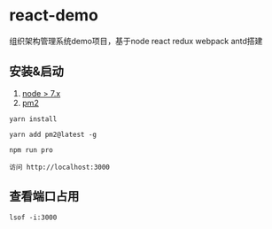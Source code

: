 # react-demo

组织架构管理系统demo项目，基于node react redux webpack antd搭建

## 安装&启动
1. [node > 7.x](https://nodejs.org/en/)
2. [pm2](http://pm2.keymetrics.io/) 
```
yarn install

yarn add pm2@latest -g

npm run pro 

访问 http://localhost:3000
```

## 查看端口占用
```
lsof -i:3000
```

